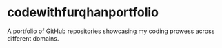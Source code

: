 # codewithfurqhanportfolio
A portfolio of GitHub repositories showcasing my coding prowess across different domains.
